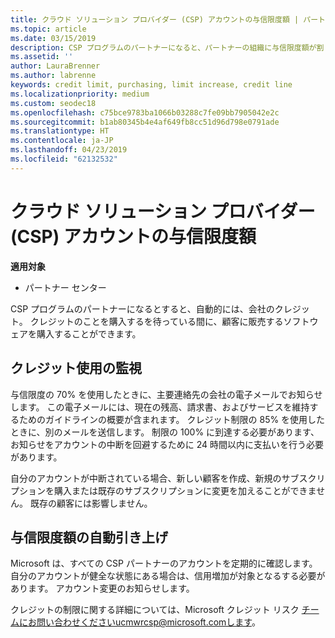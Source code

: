 ```yaml
---
title: クラウド ソリューション プロバイダー (CSP) アカウントの与信限度額 | パートナー センター
ms.topic: article
ms.date: 03/15/2019
description: CSP プログラムのパートナーになると、パートナーの組織に与信限度額が割り当てられ、顧客からの支払いを受ける前に、顧客に販売するソフトウェアを購入できます。
ms.assetid: ''
author: LauraBrenner
ms.author: labrenne
keywords: credit limit, purchasing, limit increase, credit line
ms.localizationpriority: medium
ms.custom: seodec18
ms.openlocfilehash: c75bce9783ba1066b03288c7fe09bb7905042e2c
ms.sourcegitcommit: b1ab80345b4e4af649fb8cc51d96d798e0791ade
ms.translationtype: HT
ms.contentlocale: ja-JP
ms.lasthandoff: 04/23/2019
ms.locfileid: "62132532"
---
```

# <a name="cloud-solution-provider-csp-account-credit-limits"></a>クラウド ソリューション プロバイダー (CSP) アカウントの与信限度額

**適用対象**

- パートナー センター

CSP プログラムのパートナーになるとすると、自動的には、会社のクレジット。 クレジットのことを購入するを待っている間に、顧客に販売するソフトウェアを購入することができます。 

## <a name="monitoring-your-credit-use"></a>クレジット使用の監視

与信限度の 70% を使用したときに、主要連絡先の会社の電子メールでお知らせします。 この電子メールには、現在の残高、請求書、およびサービスを維持するためのガイドラインの概要が含まれます。 クレジット制限の 85% を使用したときに、別のメールを送信します。 制限の 100% に到達する必要があります、お知らせをアカウントの中断を回避するために 24 時間以内に支払いを行う必要があります。 

自分のアカウントが中断されている場合、新しい顧客を作成、新規のサブスクリプションを購入または既存のサブスクリプションに変更を加えることができません。 既存の顧客には影響しません。 

## <a name="automatic-credit-limit-increase"></a>与信限度額の自動引き上げ

Microsoft は、すべての CSP パートナーのアカウントを定期的に確認します。 自分のアカウントが健全な状態にある場合は、信用増加が対象となるする必要があります。 アカウント変更のお知らせします。 

クレジットの制限に関する詳細については、Microsoft クレジット リスク チームにお問い合わせくださいucmwrcsp@microsoft.comします。 
